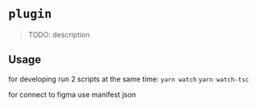 # `plugin`

> TODO: description

## Usage

for developing run 2 scripts at the same time:
`yarn watch`
`yarn watch-tsc`


for connect to figma use manifest json